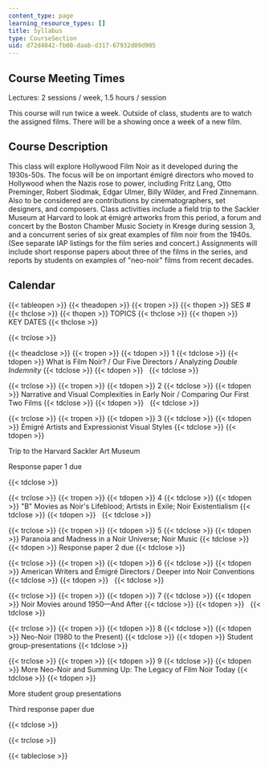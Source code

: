 ```yaml
---
content_type: page
learning_resource_types: []
title: Syllabus
type: CourseSection
uid: d72d4042-fb00-daab-d317-67932d09d905
---
```


Course Meeting Times
--------------------

Lectures: 2 sessions / week, 1.5 hours / session

This course will run twice a week. Outside of class, students are to watch the assigned films. There will be a showing once a week of a new film.

Course Description
------------------

This class will explore Hollywood Film Noir as it developed during the 1930s-50s. The focus will be on important émigré directors who moved to Hollywood when the Nazis rose to power, including Fritz Lang, Otto Preminger, Robert Siodmak, Edgar Ulmer, Billy Wilder, and Fred Zinnemann. Also to be considered are contributions by cinematographers, set designers, and composers. Class activities include a field trip to the Sackler Museum at Harvard to look at émigré artworks from this period, a forum and concert by the Boston Chamber Music Society in Kresge during session 3, and a concurrent series of six great examples of film noir from the 1940s. (See separate IAP listings for the film series and concert.) Assignments will include short response papers about three of the films in the series, and reports by students on examples of "neo-noir" films from recent decades.

Calendar
--------

{{< tableopen >}}
{{< theadopen >}}
{{< tropen >}}
{{< thopen >}}
SES #
{{< thclose >}}
{{< thopen >}}
TOPICS
{{< thclose >}}
{{< thopen >}}
KEY DATES
{{< thclose >}}

{{< trclose >}}

{{< theadclose >}}
{{< tropen >}}
{{< tdopen >}}
1
{{< tdclose >}}
{{< tdopen >}}
What is Film Noir? / Our Five Directors / Analyzing _Double Indemnity_
{{< tdclose >}}
{{< tdopen >}}
 
{{< tdclose >}}

{{< trclose >}}
{{< tropen >}}
{{< tdopen >}}
2
{{< tdclose >}}
{{< tdopen >}}
Narrative and Visual Complexities in Early Noir / Comparing Our First Two Films
{{< tdclose >}}
{{< tdopen >}}
 
{{< tdclose >}}

{{< trclose >}}
{{< tropen >}}
{{< tdopen >}}
3
{{< tdclose >}}
{{< tdopen >}}
Émigré Artists and Expressionist Visual Styles
{{< tdclose >}}
{{< tdopen >}}


Trip to the Harvard Sackler Art Museum

Response paper 1 due


{{< tdclose >}}

{{< trclose >}}
{{< tropen >}}
{{< tdopen >}}
4
{{< tdclose >}}
{{< tdopen >}}
"B" Movies as Noir's Lifeblood; Artists in Exile; Noir Existentialism
{{< tdclose >}}
{{< tdopen >}}
 
{{< tdclose >}}

{{< trclose >}}
{{< tropen >}}
{{< tdopen >}}
5
{{< tdclose >}}
{{< tdopen >}}
Paranoia and Madness in a Noir Universe; Noir Music
{{< tdclose >}}
{{< tdopen >}}
Response paper 2 due
{{< tdclose >}}

{{< trclose >}}
{{< tropen >}}
{{< tdopen >}}
6
{{< tdclose >}}
{{< tdopen >}}
American Writers and Émigré Directors / Deeper into Noir Conventions
{{< tdclose >}}
{{< tdopen >}}
 
{{< tdclose >}}

{{< trclose >}}
{{< tropen >}}
{{< tdopen >}}
7
{{< tdclose >}}
{{< tdopen >}}
Noir Movies around 1950—And After
{{< tdclose >}}
{{< tdopen >}}
 
{{< tdclose >}}

{{< trclose >}}
{{< tropen >}}
{{< tdopen >}}
8
{{< tdclose >}}
{{< tdopen >}}
Neo-Noir (1980 to the Present)
{{< tdclose >}}
{{< tdopen >}}
Student group-presentations
{{< tdclose >}}

{{< trclose >}}
{{< tropen >}}
{{< tdopen >}}
9
{{< tdclose >}}
{{< tdopen >}}
More Neo-Noir and Summing Up: The Legacy of Film Noir Today
{{< tdclose >}}
{{< tdopen >}}


More student group presentations

Third response paper due


{{< tdclose >}}

{{< trclose >}}

{{< tableclose >}}